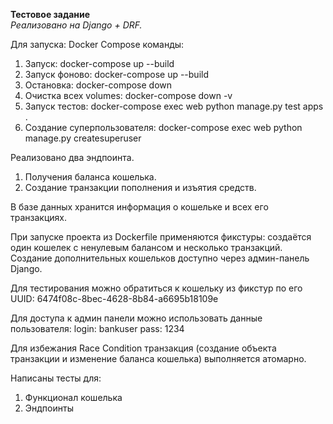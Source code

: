 **Тестовое задание**                              
*Реализовано на Django + DRF.*

Для запуска: 
  Docker Compose команды:
  1. Запуск: docker-compose up --build
  2. Запуск фоново: docker-compose up --build
  3. Остановка: docker-compose down
  4. Очистка всех volumes: docker-compose down -v
  5. Запуск тестов: docker-compose exec web python manage.py test apps .
  6. Создание суперпользователя: docker-compose exec web python manage.py createsuperuser

Реализовано два эндпоинта.
  1. Получения баланса кошелька.
  2. Создание транзакции пополнения и изъятия средств.

В базе данных хранится информация о кошельке и всех его транзакциях.

При запуске проекта из Dockerfile применяются фикстуры: создаётся один кошелек с ненулевым балансом и несколько транзакций.
Создание дополнительных кошельков доступно через админ-панель Django.

Для тестирования можно обратиться к кошельку из фикстур по его UUID:
6474f08c-8bec-4628-8b84-a6695b18109e

Для доступа к админ панели можно использовать данные пользователя:
  login: bankuser
  pass: 1234

Для избежания Race Condition транзакция (создание объекта транзакции и изменение баланса кошелька) выполняется атомарно.

Написаны тесты для:
  1. Функционал кошелька
  2. Эндпоинты

